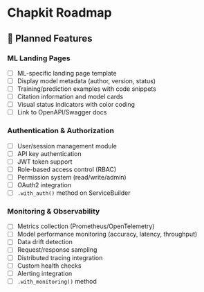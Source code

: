 # Chapkit Roadmap

## 🎯 Planned Features

### ML Landing Pages
- [ ] ML-specific landing page template
- [ ] Display model metadata (author, version, status)
- [ ] Training/prediction examples with code snippets
- [ ] Citation information and model cards
- [ ] Visual status indicators with color coding
- [ ] Link to OpenAPI/Swagger docs

### Authentication & Authorization
- [ ] User/session management module
- [ ] API key authentication
- [ ] JWT token support
- [ ] Role-based access control (RBAC)
- [ ] Permission system (read/write/admin)
- [ ] OAuth2 integration
- [ ] `.with_auth()` method on ServiceBuilder

### Monitoring & Observability
- [ ] Metrics collection (Prometheus/OpenTelemetry)
- [ ] Model performance monitoring (accuracy, latency, throughput)
- [ ] Data drift detection
- [ ] Request/response sampling
- [ ] Distributed tracing integration
- [ ] Custom health checks
- [ ] Alerting integration
- [ ] `.with_monitoring()` method
